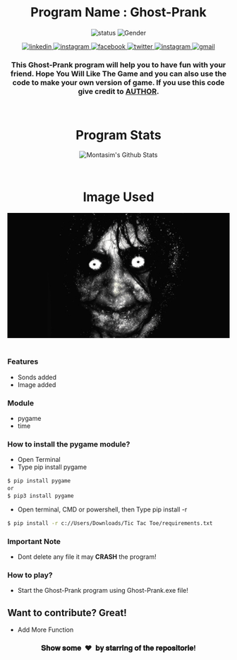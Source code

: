 <h1 align="center">Program Name : Ghost-Prank</h1>

<p align="center">
  <img align="center" alt="status" src="https://forthebadge.com/images/badges/built-with-love.svg" />
  <img align="center" alt="Gender" src="https://forthebadge.com/images/badges/made-with-python.svg" />
</p>

<p align="center">
  <a href="https://www.linkedin.com/in/montasim" target="_blank">
    <img alt="linkedin" src="https://img.shields.io/badge/linkedin-%230077B5.svg?&style=for-the-badge&logo=linkedin&logoColor=white&color=071A2C" alt="LinkedIn"/>
  </a>
  <a href="https://stackoverflow.com/users/10429621/coderaid" target="_blank">
    <img alt="instagram" src="https://img.shields.io/badge/stackoverflow-%23E4405F.svg?&style=for-the-badge&logo=stackoverflow&logoColor=white&color=071A2C"                           alt="stackoverflow"/>
  </a>
  <a href="https://www.facebook.com/mr.montasim/" target="_blank">
    <img alt="facebook" src="https://img.shields.io/badge/facebook-%231877F2.svg?&style=for-the-badge&logo=facebook&logoColor=white&color=071A2C" alt="Facebook"/>
  </a>
    <a href="https://twitter.com/montasimmamun" target="_blank">
    <img alt="twitter" src="https://img.shields.io/badge/twitter-%231DA1F2.svg?&style=for-the-badge&logo=twitter&logoColor=white&color=071A2C" alt="Twitter"/>
  </a>
  <a href="https://instagram.com/" target="_blank">
    <img alt="instagram" src="https://img.shields.io/badge/instagram-%23E4405F.svg?&style=for-the-badge&logo=instagram&logoColor=white&color=071A2C" alt="Instagram"/>
  </a>
  <a href="mailto:montasimmamun@gmail.com?">
    <img alt="gmail" src="https://img.shields.io/badge/gmail-%231877F2.svg?&style=for-the-badge&logo=gmail&logoColor=white&color=071A2C" alt="gmail"/>
  </a>
</p>


<h3 align="center">This Ghost-Prank program will help you to have fun with your friend. Hope You Will Like The Game and you can also use the code to make your own version of game. If you use this code give credit to <b><a href="https://montasim.github.io">AUTHOR</a></b>.</h3>


<br>

<h1 align="center">Program Stats</h1>
<p align="center">
  <img alt="Montasim's Github Stats" src = "https://github-readme-stats.vercel.app/api/pin/?username=montasim&repo=Ghost-Prank&show_icons=true&theme=radical&line_height=27&bg_color=0,EC6C6C,FFD479,FFFC79,73FA79&theme=graywhite">
</p>

<br>

<h1 align="center">Image Used</h1>
<p align="center">
  <img alt="Ghost image" src = "https://github.com/montasim/Ghost-Prank/blob/master/media/image/scr.jpg">

<br>
<br>


<h3>Features</h3>

  - Sonds added
  - Image added

 <h3>Module</h3>
 
  - pygame
  - time


<h3>How to install the <b>pygame</b> module?</h3>

- Open Terminal 
- Type pip install pygame

```sh
$ pip install pygame
or
$ pip3 install pygame
```
- Open terminal, CMD or powershell, then Type pip install -r <path to the game>

```sh
$ pip install -r c://Users/Downloads/Tic Tac Toe/requirements.txt
```
</p>

<h3>Important Note</h3>

- Dont delete any file it may <b>CRASH</b> the program!


<h3>How to play?</h3>

- Start the Ghost-Prank program using Ghost-Prank.exe file!

<h2>Want to contribute? Great!</h2>

 - Add More Function
 
 [//]: # "show some love paragraph"

<h3 align="center">𝐒𝐡𝐨𝐰 𝐬𝐨𝐦𝐞 &nbsp;❤️&nbsp; 𝐛𝐲 𝐬𝐭𝐚𝐫𝐫𝐢𝐧𝐠 𝐨𝐟 𝐭𝐡𝐞 𝐫𝐞𝐩𝐨𝐬𝐢𝐭𝐨𝐫𝐢𝐞!</h3>
